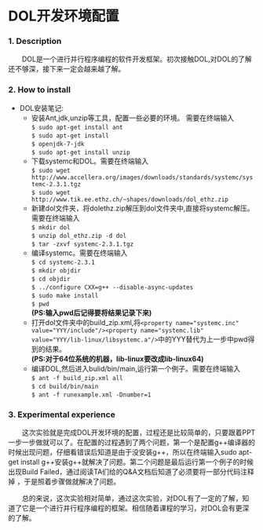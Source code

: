 # DOL开发环境配置
### 1. Description
　　DOL是一个进行并行程序编程的软件开发框架。初次接触DOL,对DOL的了解还不够深，接下来一定会越来越了解。
### 2. How to install  
  * DOL安装笔记:  
	* 安装Ant,jdk,unzip等工具，配置一些必要的环境。 需要在终端输入  
    `$ sudo apt-get install ant`  
    `$ sudo apt-get install`  
    `$ openjdk-7-jdk`  
	`$ sudo apt-get install unzip`
	* 下载systemc和DOL。需要在终端输入  
	`$ sudo wget http://www.accellera.org/images/downloads/standards/systemc/systemc-2.3.1.tgz`  
	`$ sudo wget http://www.tik.ee.ethz.ch/~shapes/downloads/dol_ethz.zip`  
	* 新建dol文件夹，将dolethz.zip解压到dol文件夹中,直接将systemc解压。需要在终端输入  
	`$ mkdir dol`  
	`$ unzip dol_ethz.zip -d dol`  
	`$ tar -zxvf systemc-2.3.1.tgz`  
	* 编译systemc。需要在终端输入  
	`$ cd systemc-2.3.1`    
	`$ mkdir objdir`    
	`$ cd objdir`    
	`$ ../configure CXX=g++ --disable-async-updates`    
	`$ sudo make install`  
	`$ pwd`  
**(PS:输入pwd后记得要将结果记录下来)**
	* 打开dol文件夹中的build_zip.xml,将`<property name="systemc.inc" value="YYY/include"/><property name="systemc.lib" value="YYY/lib-linux/libsystemc.a"/>`中的YYY替代为上一步中pwd得到的结果。  
**(PS:对于64位系统的机器，lib-linux要改成lib-linux64)**
	* 编译DOL,然后进入bulid/bin/main,运行第一个例子。需要在终端输入  
	`$ ant -f build_zip.xml all`    
	`$ cd build/bin/main`  
	`$ ant -f runexample.xml -Dnumber=1`  
### 3. Experimental experience

　　这次实验就是完成DOL开发环境的配置，过程还是比较简单的，只要跟着PPT一步一步做就可以了。在配置的过程遇到了两个问题，第一个是配置g++编译器的时候出现问题，仔细看错误后知道是由于没安装g++，所以在终端输入sudo apt-get install g++安装g++就解决了问题。第二个问题是最后运行第一个例子的时候出现Build Failed，通过阅读TA们给的Q&A文档后知道了必须要将一部分代码注释掉 ，于是照着步骤做就解决了问题。

　　总的来说，这次实验相对简单，通过这次实验，对DOL有了一定的了解，知道了它是一个进行并行程序编程的框架。相信随着课程的学习，对DOL会有更深的了解。